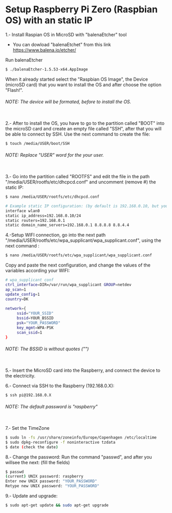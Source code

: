 # Setup Raspberry Pi Zero (Raspbian OS) with an static IP #

1.- Install Raspian OS in MicroSD with "balenaEtcher" tool 

- You can dowload "balenaEtchet" from this link https://www.balena.io/etcher/

Run balenaEtcher
```sh
$ ./balenaEtcher-1.5.53-x64.AppImage
```
When it already started select the "Raspbian OS Image", the Device (microSD card) that you want to install the OS and after choose the option "Flash!".

###### NOTE: The device will be formated, before to install the OS.
\
2.- After to install the OS, you have to go to the partition called "BOOT" into the microSD card and create an empty file called "SSH", after that you will be able to connect by SSH. Use the next command to create the file:

```sh
$ touch /media/USER/boot/SSH
```

###### NOTE: Replace "USER" word for the your user.
\
3.- Go into the partition called "ROOTFS" and edit the file in the path "/media/USER/rootfs/etc/dhcpcd.conf" and uncomment (remove #) the static IP:

```sh
$ nano /media/USER/rootfs/etc/dhcpcd.conf 
```

```sh
# Example static IP configuration: (by default is 192.168.0.10, but you can put what you want 192.168.x.x)
interface wlan0
static ip_address=192.168.0.10/24
static routers=192.168.0.1
static domain_name_servers=192.168.0.1 8.8.8.8 8.8.4.4
```

4.-Setup WIFI connection, go into the next path "/media/USER/rootfs/etc/wpa_supplicant/wpa_supplicant.conf", using the next command :
```sh
$ nano /media/USER/rootfs/etc/wpa_supplicant/wpa_supplicant.conf
```
Copy and paste the next configuration, and change the values of the variables according your WIFI:
```sh
# wpa_supplicant conf
ctrl_interface=DIR=/var/run/wpa_supplicant GROUP=netdev
ap_scan=1
update_config=1
country=DK
 
network={
     ssid="YOUR_SSID"
     bssid=YOUR_BSSID
     psk="YOUR_PASSWORD"
     key_mgmt=WPA-PSK
     scan_ssid=1
}
```

###### NOTE: The BSSID is without quotes ("")
\
5.- Insert the MicroSD card into the Raspberry, and connect the device to the electricity.

6.- Connect via SSH to the Raspberry (192.168.0.X):
```sh
$ ssh pi@192.168.0.X
```
###### NOTE: The default password is "raspberry"
\
7.- Set the TimeZone
```sh
$ sudo ln -fs /usr/share/zoneinfo/Europe/Copenhagen /etc/localtime
$ sudo dpkg-reconfigure -f noninteractive tzdata
$ date (check the date)
```

8.- Change the password:
Run the command "passwd", and after you willsee the next: (fill the fields)

```sh
$ passwd
(current) UNIX password: raspberry
Enter new UNIX password: "YOUR_PASSWORD"
Retype new UNIX password: "YOUR_PASSWORD"
```

9.- Update and upgrade:

```sh
$ sudo apt-get update && sudo apt-get upgrade
```

